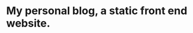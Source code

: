 # My personal blog, a static front end website.


<!-- 👉 [Live demo](https://tutor-a-front-end-web-dev-project.vercel.app/) -->
